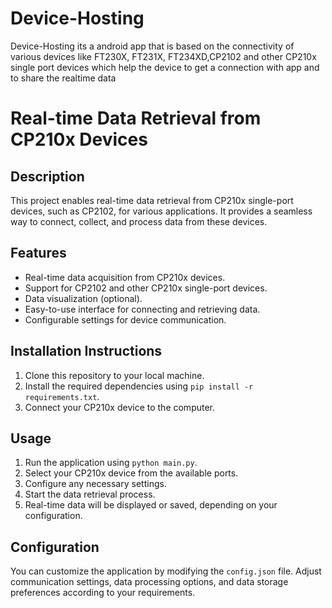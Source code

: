 # Device-Hosting
Device-Hosting its a android app that is based on the connectivity of various devices like FT230X, FT231X, FT234XD,CP2102 and other CP210x single port devices which help the device to get a connection with app and to share the realtime data
# Real-time Data Retrieval from CP210x Devices

## Description
This project enables real-time data retrieval from CP210x single-port devices, such as CP2102, for various applications. It provides a seamless way to connect, collect, and process data from these devices.

## Features
- Real-time data acquisition from CP210x devices.
- Support for CP2102 and other CP210x single-port devices.
- Data visualization (optional).
- Easy-to-use interface for connecting and retrieving data.
- Configurable settings for device communication.

## Installation Instructions
1. Clone this repository to your local machine.
2. Install the required dependencies using `pip install -r requirements.txt`.
3. Connect your CP210x device to the computer.

## Usage
1. Run the application using `python main.py`.
2. Select your CP210x device from the available ports.
3. Configure any necessary settings.
4. Start the data retrieval process.
5. Real-time data will be displayed or saved, depending on your configuration.

## Configuration
You can customize the application by modifying the `config.json` file. Adjust communication settings, data processing options, and data storage preferences according to your requirements.
